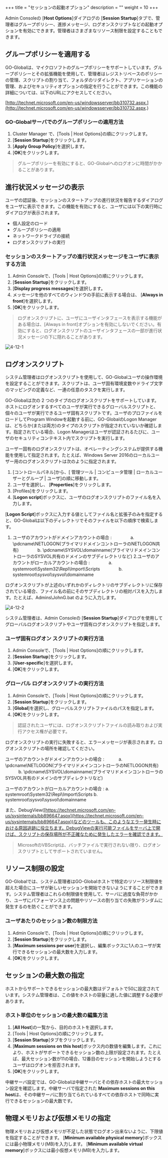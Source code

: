 +++
title = "セッションの起動オプション"
description = ""
weight = 10
+++


Admin Consoleの [**Host Options**]ダイアログの [**Session Startup**]タブで、管理者はグループポリシー、進捗メッセージ、ログオンスクリプトなどの起動オプションを有効にできます。管理者はさまざまなリソース制限を設定することもできます。

## グループポリシーを適用する

GO-Globalは、マイクロソフトのグループポリシーをサポートしています。グループポリシーとその拡張機能を使用して、管理者はレジストリベースのポリシーの管理、スクリプトの割り当て、フォルダのリダイレクト、アプリケーションの管理、およびセキュリティオプションの指定を行うことができます。この機能の詳細については、以下のURLにアクセスしてください。

[http://technet.microsoft.com/en-us/windowsserver/bb310732.aspx.](http://technet.microsoft.com/en-us/windowsserver/bb310732.aspx.)

### GO-Globalサーバでのグループポリシーの適用方法

1. Cluster Manager で、[Tools | Host Options]の順にクリックします。
2. [**Session Startup**]をクリックします。
3. [**Apply Group Policy**]を選択します。
4. [**OK**]をクリックします。

>グループポリシーを有効にすると、GO-Globalへのログオンに時間がかかることがあります。

## 進行状況メッセージの表示

ユーザの認証後、セッションのスタートアップの進行状況を報告するダイアログをユーザに表示できます。この機能を有効にすると、ユーザには以下の実行時にダイアログが表示されます。

* 個人設定のロード
* グループポリシーの適用
* ネットワークドライブの接続
* ログオンスクリプトの実行

### セッションのスタートアップの進行状況メッセージをユーザに表示する方法

1. Admin Consoleで、[Tools | Host Options]の順にクリックします。
2. [**Session Startup**]をクリックします。
3. [**Display progress messages**]を選択します。
4. メッセージを他のすべてのウィンドウの手前に表示する場合は、 [**Always in front**]を選択します。
5. [**OK**]をクリックします。

>ログオンスクリプトに、ユーザにユーザインタフェースを表示する機能がある場合は、[Always in front]オプションを有効にしないでください。有効にすると、ログオンスクリプトのユーザインタフェースの一部が進行状況メッセージの下に隠れることがあります。

![4-12-1](/images/4-12-1.png) 

## ログオンスクリプト

システム管理者はログオンスクリプトを使用して、GO-Globalユーザの操作環境を設定することができます。スクリプトは、ユーザ固有環境変数やドライブ文字のマッピングの定義など、一連の任意のタスクを実行します。

GO-Globalは次の 2 つのタイプのログオンスクリプトをサポートしています。ホストにログオンするすべてのユーザが実行できるグローバルスクリプトと、個々のユーザが実行できるユーザ固有スクリプトです。ユーザのプロファイルをロードしてProgram Windowを起動する前に、GO-GlobalのLogon Manager は、どちらか(または両方)のタイプのスクリプトが指定されていないか確認します。指定されている場合、Logon Managerはユーザが認証されるたびに、ユーザのセキュリティコンテキスト内でスクリプトを実行します。

ユーザー固有のログオンスクリプトは、オペレーティングシステムが提供する機能を使用して指定されます。たとえば、Windows Server 2016のローカルユーザー用のログオンスクリプトは次のように指定されます。

1. [コントロールパネル]から、[ 管理ツール | コンピュータ管理 | ローカルユーザーとグループ | ユーザ]の順に移動します。
2. ユーザを選択し、 [**Properties**]をクリックします。
3. [Profiles]をクリックします。
4. [**Logon script**]ボックスに、ユーザのログオンスクリプトのファイル名を入力します。

[**Logon Script**]ボックスに入力する値としてファイル名と拡張子のみを指定すると、GO-Globalは以下のディレクトリでそのファイルを以下の順序で検索します。

1. ユーザのアカウントがドメインアカウントの場合 :
　　　　a. \\pdcname\NETLOGON(プライマリドメインコントローラのNETLOGON共有)
　　　　b. \\pdcname\SYSVOL\domainname(プライマリドメインコントローラのSYSVOL共有のドメインのサブディレクトリなど)
2.ユーザのアカウントがローカルアカウントの場合 :
　　　　a. systemroot\System32\Repl\Import\Scripts
　　　　b. systemroot\sysvol\sysvol\domainname

ログオンスクリプトが上述のいずれかのディレクトリのサブディレクトリに保存されている場合、ファイル名の前にそのサブディレクトリの相対パスを入力します。たとえば、Admins\JohnG.bat のように入力します。

![4-12-2](/images/4-12-2.png) 

システム管理者は、Admin Consoleの [**Session Startup**]ダイアログを使用してグローバルログオンスクリプトやユーザ固有ログオンスクリプトを指定します。

### ユーザ固有ログオン スクリプトの実行方法

1. Admin Consoleで、[Tools | Host Options]の順にクリックします。
2. [**Session Startup**]をクリックします。
3. [**User-specific**]を選択します。
4. [**OK**]をクリックします。

### グローバル ログオンスクリプトの実行方法

1. Admin Consoleで、[Tools | Host Options]の順にクリックします。
2. [**Session Startup**]をクリックします。
3. [**Global**]を選択し、グローバルスクリプトファイルのパスを指定します。
4. [**OK**]をクリックします。

>認証されたユーザには、ログオンスクリプトファイルの読み取りおよび実行アクセス権が必要です。

ログオンスクリプトの実行に失敗すると、エラーメッセージが表示されます。ログオンスクリプトの場所を確認してください。

ユーザのアカウントがドメインアカウントの場合 :
　　　a. \\pdcname\NETLOGON(プライマリドメインコントローラのNETLOGON共有)
　　　b. \\pdcname\SYSVOL\domainname(プライマリドメインコントローラのSYSVOL共有のドメインのサブディレクトリなど)

ユーザのアカウントがローカルアカウントの場合 :
      a. systemroot\System32\Repl\Import\Scripts
      b. systemroot\sysvol\sysvol\domainname

また、DebugView([https://technet.microsoft.com/en-us/sysinternals/bb896647.aspx](https://technet.microsoft.com/en-us/sysinternals/bb896647.aspx))などのツールも、このようなエラー発生時における原因追跡に役立ちます。DebugViewの実行可能ファイルをサーバ上で開けば、スクリプトの保存場所が不正確なために発生したエラーを確認できます。

>MicrosoftのVBScriptは、バッチファイルで実行されない限り、ログオンスクリプトとしてサポートされていません。

## リソース制限の設定

GO-Globalでは、システム管理者はGO-Globalホストで特定のリソース制限値を超えた場合にユーザが新しいセッションを開始できないようにすることができます。システム管理者はこれらの制限値を使用して、サーバに過度な負荷がかかり、ユーザにパフォーマンス上の問題やリソースの割り当ての失敗がランダムに発生するのを防ぐことができます。

### ユーザあたりのセッション数の制限方法

1. Admin Consoleで、[Tools | Host Options]の順にクリックします。
2. [**Session Startup**]をクリックします。
3. [**Maximum sessions per user**]を選択し、編集ボックスに1人のユーザが実行できるセッションの最大数を入力します。
4. [**OK**]をクリックします。

## セッションの最大数の指定

ホストからサポートできるセッションの最大数はデフォルトで50に設定されています。システム管理者は、この値をホストの容量に適した値に調整する必要があります。

### ホスト単位のセッションの最大数の編集方法

1. [**All Host**]の一覧から、目的のホストを選択します。
2. [Tools | Host Options]の順にクリックします。
3. [**Session Startup**]タブをクリックします。
4. [**Maximum sessions on this host**]ボックス内の数値を編集します。これにより、ホストがサポートできるセッション数の上限が設定されます。たとえば、最大セッション数が11の場合、12番目のセッションを開始しようとするユーザはログオンを拒否されます。
5. [**OK**]をクリックします。

中継サーバ設定では、GO-Globalは中継サーバとその依存ホストの最大セッション設定を確認します。中継サーバで指定された **Maximum sessions on this host**は、その中継サーバに割り当てられているすべての依存ホストで同時に実行できるセッションの最大数です。

## 物理メモリおよび仮想メモリの指定

物理メモリおよび仮想メモリが不足した状態でログオン出来ないように、下限値を指定することができます。 [**Minimum available physical memory**]ボックスには最小物理メモリ(MB)を入力します。 [**Minimum available virtual memory**]ボックスには最小仮想メモリ(MB)を入力します。